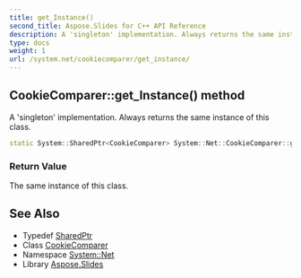 ```yaml
---
title: get_Instance()
second_title: Aspose.Slides for C++ API Reference
description: A 'singleton' implementation. Always returns the same instance of this class.
type: docs
weight: 1
url: /system.net/cookiecomparer/get_instance/
---
```

## CookieComparer::get_Instance() method


A 'singleton' implementation. Always returns the same instance of this class.

```cpp
static System::SharedPtr<CookieComparer> System::Net::CookieComparer::get_Instance()
```


### Return Value

The same instance of this class.

## See Also

* Typedef [SharedPtr](../../../system/sharedptr/)
* Class [CookieComparer](../)
* Namespace [System::Net](../../)
* Library [Aspose.Slides](../../../)